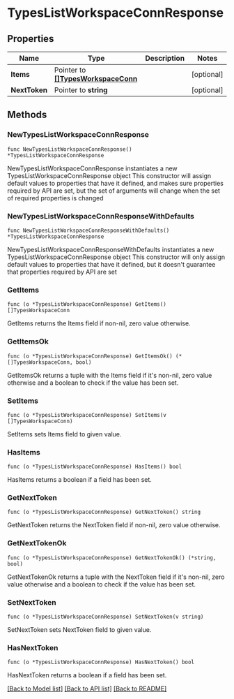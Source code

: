 # TypesListWorkspaceConnResponse

## Properties

Name | Type | Description | Notes
------------ | ------------- | ------------- | -------------
**Items** | Pointer to [**[]TypesWorkspaceConn**](TypesWorkspaceConn.md) |  | [optional] 
**NextToken** | Pointer to **string** |  | [optional] 

## Methods

### NewTypesListWorkspaceConnResponse

`func NewTypesListWorkspaceConnResponse() *TypesListWorkspaceConnResponse`

NewTypesListWorkspaceConnResponse instantiates a new TypesListWorkspaceConnResponse object
This constructor will assign default values to properties that have it defined,
and makes sure properties required by API are set, but the set of arguments
will change when the set of required properties is changed

### NewTypesListWorkspaceConnResponseWithDefaults

`func NewTypesListWorkspaceConnResponseWithDefaults() *TypesListWorkspaceConnResponse`

NewTypesListWorkspaceConnResponseWithDefaults instantiates a new TypesListWorkspaceConnResponse object
This constructor will only assign default values to properties that have it defined,
but it doesn't guarantee that properties required by API are set

### GetItems

`func (o *TypesListWorkspaceConnResponse) GetItems() []TypesWorkspaceConn`

GetItems returns the Items field if non-nil, zero value otherwise.

### GetItemsOk

`func (o *TypesListWorkspaceConnResponse) GetItemsOk() (*[]TypesWorkspaceConn, bool)`

GetItemsOk returns a tuple with the Items field if it's non-nil, zero value otherwise
and a boolean to check if the value has been set.

### SetItems

`func (o *TypesListWorkspaceConnResponse) SetItems(v []TypesWorkspaceConn)`

SetItems sets Items field to given value.

### HasItems

`func (o *TypesListWorkspaceConnResponse) HasItems() bool`

HasItems returns a boolean if a field has been set.

### GetNextToken

`func (o *TypesListWorkspaceConnResponse) GetNextToken() string`

GetNextToken returns the NextToken field if non-nil, zero value otherwise.

### GetNextTokenOk

`func (o *TypesListWorkspaceConnResponse) GetNextTokenOk() (*string, bool)`

GetNextTokenOk returns a tuple with the NextToken field if it's non-nil, zero value otherwise
and a boolean to check if the value has been set.

### SetNextToken

`func (o *TypesListWorkspaceConnResponse) SetNextToken(v string)`

SetNextToken sets NextToken field to given value.

### HasNextToken

`func (o *TypesListWorkspaceConnResponse) HasNextToken() bool`

HasNextToken returns a boolean if a field has been set.


[[Back to Model list]](../README.md#documentation-for-models) [[Back to API list]](../README.md#documentation-for-api-endpoints) [[Back to README]](../README.md)


